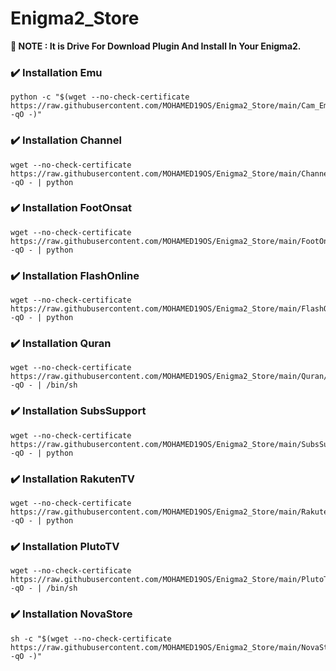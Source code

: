 # Enigma2_Store

**📣 NOTE : It is Drive For Download Plugin And Install In Your Enigma2.**


### ✔️ Installation Emu

```fish
python -c "$(wget --no-check-certificate https://raw.githubusercontent.com/MOHAMED19OS/Enigma2_Store/main/Cam_Emulator/installer.py -qO -)"
```

### ✔️ Installation Channel

```fish
wget --no-check-certificate https://raw.githubusercontent.com/MOHAMED19OS/Enigma2_Store/main/Channel/installer.py -qO - | python
```

### ✔️ Installation FootOnsat

```fish
wget --no-check-certificate https://raw.githubusercontent.com/MOHAMED19OS/Enigma2_Store/main/FootOnsat/installer.py -qO - | python
```

### ✔️ Installation FlashOnline

```fish
wget --no-check-certificate https://raw.githubusercontent.com/MOHAMED19OS/Enigma2_Store/main/FlashOnline/installer.py -qO - | python
```

### ✔️ Installation Quran

```fish
wget --no-check-certificate https://raw.githubusercontent.com/MOHAMED19OS/Enigma2_Store/main/Quran/installer.sh -qO - | /bin/sh
```

### ✔️ Installation SubsSupport

```fish
wget --no-check-certificate https://raw.githubusercontent.com/MOHAMED19OS/Enigma2_Store/main/SubsSupport/installer.py -qO - | python
```

### ✔️ Installation RakutenTV

```fish
wget --no-check-certificate https://raw.githubusercontent.com/MOHAMED19OS/Enigma2_Store/main/RakutenTV/installer.py -qO - | python
```

### ✔️ Installation PlutoTV

```fish
wget --no-check-certificate https://raw.githubusercontent.com/MOHAMED19OS/Enigma2_Store/main/PlutoTV/installer.sh -qO - | /bin/sh
```

### ✔️ Installation NovaStore

```fish
sh -c "$(wget --no-check-certificate https://raw.githubusercontent.com/MOHAMED19OS/Enigma2_Store/main/NovaStore/installer.sh -qO -)"
```